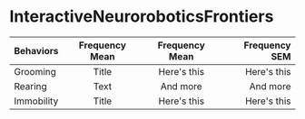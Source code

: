 # InteractiveNeuroroboticsFrontiers


| Behaviors   | Frequency Mean |Frequency Mean |Frequency SEM|
| :---        |    :----:      |     :----:    |        ---: |
| Grooming     | Title       | Here's this   | Here's this   |
| Rearing   | Text        | And more      | And more      |
| Immobility     | Title       | Here's this   | Here's this   |
